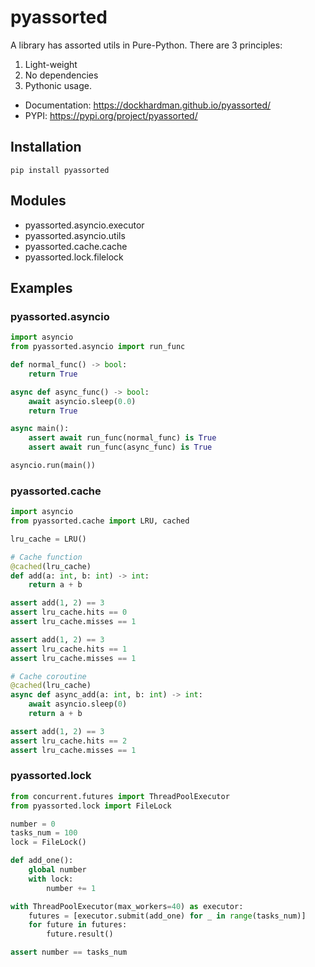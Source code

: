 # pyassorted #

A library has assorted utils in Pure-Python. There are 3 principles:

1. Light-weight
2. No dependencies
3. Pythonic usage.


* Documentation: https://dockhardman.github.io/pyassorted/
* PYPI: https://pypi.org/project/pyassorted/

## Installation ##
```shell
pip install pyassorted
```

## Modules ##
- pyassorted.asyncio.executor
- pyassorted.asyncio.utils
- pyassorted.cache.cache
- pyassorted.lock.filelock


## Examples ##

### pyassorted.asyncio ###

```python
import asyncio
from pyassorted.asyncio import run_func

def normal_func() -> bool:
    return True

async def async_func() -> bool:
    await asyncio.sleep(0.0)
    return True

async main():
    assert await run_func(normal_func) is True
    assert await run_func(async_func) is True

asyncio.run(main())
```

### pyassorted.cache ###

```python
import asyncio
from pyassorted.cache import LRU, cached

lru_cache = LRU()

# Cache function
@cached(lru_cache)
def add(a: int, b: int) -> int:
    return a + b

assert add(1, 2) == 3
assert lru_cache.hits == 0
assert lru_cache.misses == 1

assert add(1, 2) == 3
assert lru_cache.hits == 1
assert lru_cache.misses == 1

# Cache coroutine
@cached(lru_cache)
async def async_add(a: int, b: int) -> int:
    await asyncio.sleep(0)
    return a + b

assert add(1, 2) == 3
assert lru_cache.hits == 2
assert lru_cache.misses == 1
```

### pyassorted.lock ###

```python
from concurrent.futures import ThreadPoolExecutor
from pyassorted.lock import FileLock

number = 0
tasks_num = 100
lock = FileLock()

def add_one():
    global number
    with lock:
        number += 1

with ThreadPoolExecutor(max_workers=40) as executor:
    futures = [executor.submit(add_one) for _ in range(tasks_num)]
    for future in futures:
        future.result()

assert number == tasks_num
```
